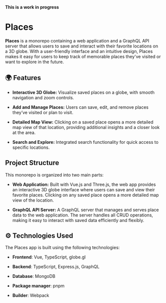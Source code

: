 **This is a work in progress**

# Places

**Places** is a monorepo containing a web application and a GraphQL API server that allows users to save and interact with their favorite locations on a 3D globe.
With a user-friendly interface and an intuitive design, Places makes it easy for users to keep track of memorable places they've visited or want to explore in the future.

## 🌍 Features

- **Interactive 3D Globe:** Visualize saved places on a globe, with smooth navigation and zoom controls.

- **Add and Manage Places:** Users can save, edit, and remove places they’ve visited or plan to visit.

- **Detailed Map View:** Clicking on a saved place opens a more detailed map view of that location, providing additional insights and a closer look at the area.

- **Search and Explore:** Integrated search functionality for quick access to specific locations.

## Project Structure

This monorepo is organized into two main parts:

- **Web Application:** Built with Vue.js and Three.js, the web app provides an interactive 3D globe interface where users can save and view their favorite places. Clicking on any saved place opens a more detailed map view of the location.

- **GraphQL API Server:** A GraphQL server that manages and serves place data to the web application. The server handles all CRUD operations, making it easy to interact with saved data efficiently and flexibly.

## ⚙️ Technologies Used

The Places app is built using the following technologies:

- **Frontend**: Vue, TypeScript, globe.gl

- **Backend**: TypeScript, Express.js, GraphQL

- **Database**: MongoDB

- **Package manager**: pnpm

- **Builder**: Webpack
